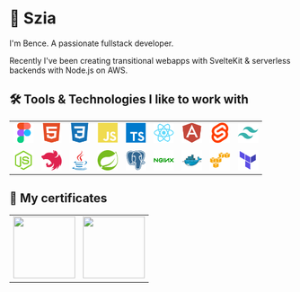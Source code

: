 # 👋 Szia

I'm Bence. A passionate fullstack developer.

Recently I've been creating transitional webapps with SvelteKit & serverless backends with Node.js on AWS.

## 🛠️ Tools & Technologies I like to work with

<table>
    <tr>
        <td>
            <img src="icons/figma-original.svg" width="36" height="36">
        </td>
        <td>
            <img src="icons/html5-plain.svg" width="36" height="36">
        </td>
        <td>
            <img src="icons/css3-plain.svg" width="36" height="36">
        </td>
        <td>
            <img src="icons/javascript-plain.svg" width="36" height="36">
        </td>
        <td>
            <img src="icons/typescript-plain.svg" width="36" height="36">
        </td>
        <td>
            <img src="icons/react-original.svg" width="36" height="36">
        </td>
        <td>
            <img src="icons/angularjs-plain.svg" width="36" height="36">
        </td>
        <td>
            <img src="icons/svelte-original.svg" width="36" height="36">
        </td>
        <td>
            <img src="icons/tailwindcss-original.svg" width="36" height="36">
        </td>
    </tr>
    <tr>
        <td colspan="100">
        </td>
    </tr>
    <tr>
        <td>
            <img src="icons/nodejs-original.svg" width="36" height="36">
        </td>
        <td>
            <img src="icons/nestjs-plain.svg" width="36" height="36">
        </td>
        <td>
            <img src="icons/java-original.svg" width="36" height="36">
        </td>
        <td>
            <img src="icons/spring-original.svg" width="36" height="36">
        </td>
        <td>
            <img src="icons/postgresql-plain.svg" width="36" height="36">
        </td>
        <td>
            <img src="icons/nginx-original.svg" width="36" height="36">
        </td>
        <td>
            <img src="icons/docker-original.svg" width="36" height="36">
        </td>
        <td>
            <img src="icons/amazonwebservices-original.svg" width="36" height="36">
        </td>
        <td>
            <img src="icons/terraform-original.svg" width="36" height="36">
        </td>
    </tr>
</table>

## 🔖 My certificates

<table>
    <tr>
        <td>
            <img src="https://user-images.githubusercontent.com/62985992/232446808-8c6ad72c-2d6e-4d12-b652-0fa86f2f0a2c.png" width="110" height="110">
        </td>
        <td>
            <img src="https://user-images.githubusercontent.com/62985992/162381787-451f53f8-7cee-483a-8c2a-23737d39772b.png" width="110" height="110">
        </td>
    </tr>
</table>
